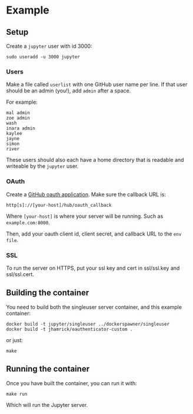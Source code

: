 # Example

## Setup

Create a `jupyter` user with id 3000:

    sudo useradd -u 3000 jupyter

### Users

Make a file called `userlist` with one GitHub user name per line.
If that user should be an admin (you!), add `admin` after a space.

For example:

```
mal admin
zoe admin
wash
inara admin
kaylee
jayne
simon
river
```

These users should also each have a home directory that is readable and
writeable by the `jupyter` user.

### OAuth

Create a [GitHub oauth
application](https://github.com/settings/applications/new). Make sure the
callback URL is:

    http[s]://[your-host]/hub/oauth_callback

Where `[your-host]` is where your server will be running. Such as
`example.com:8000`.

Then, add your oauth client id, client secret, and callback URL to the `env
file`.

### SSL

To run the server on HTTPS, put your ssl key and cert in ssl/ssl.key and
ssl/ssl.cert.

## Building the container

You need to build both the singleuser server container, and this example
container:

    docker build -t jupyter/singleuser ../dockerspawner/singleuser
    docker build -t jhamrick/oauthenticator-custom .

or just:

    make

## Running the container

Once you have built the container, you can run it with:

    make run

Which will run the Jupyter server.

  
